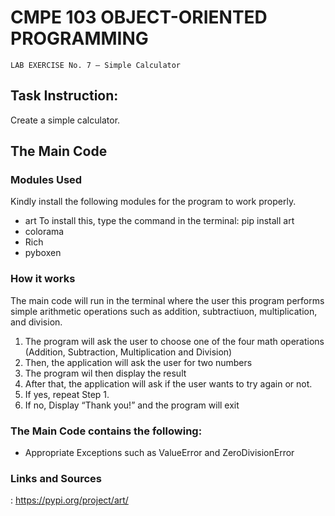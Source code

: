 # CMPE 103 OBJECT-ORIENTED PROGRAMMING
```
LAB EXERCISE No. 7 – Simple Calculator
```

## Task Instruction:
Create a simple calculator.

## The Main Code
### Modules Used
Kindly install the following modules for the program to work properly.
* art 
  To install this, type the command in the terminal: pip install art
* colorama
* Rich
* pyboxen

### How it works
The main code will run in the terminal where the user this program performs simple arithmetic operations such as addition, subtractiuon, multiplication, and division. 
1.  The program will ask the user to choose one of the four math operations (Addition, Subtraction, Multiplication and Division)
2.  Then, the application will ask the user for two numbers
3.  The program wil then display the result
4.  After that, the application will ask if the user wants to try again or not.
5.  If yes, repeat Step 1.
6.  If no, Display “Thank you!” and the program will exit 

### The Main Code contains the following:
* Appropriate Exceptions such as ValueError and ZeroDivisionError

### Links and Sources
: https://pypi.org/project/art/
